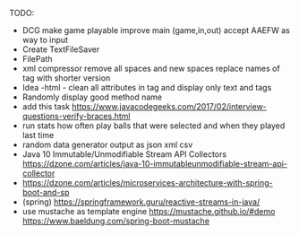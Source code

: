 TODO:
- DCG
        make game playable
        improve main (game,in,out)
        accept AAEFW as way to input
- Create TextFileSaver   
- FilePath
- xml compressor remove all spaces and new spaces replace names of tag with shorter version 
- Idea -html - clean all attributes in tag and display only text and tags
- Randomly display good method name
- add this task https://www.javacodegeeks.com/2017/02/interview-questions-verify-braces.html
- run stats  how often play balls that were selected and when they played last time
- random data generator  output as json xml csv
- Java 10 Immutable/Unmodifiable Stream API Collectors https://dzone.com/articles/java-10-immutableunmodifiable-stream-api-collector
- https://dzone.com/articles/microservices-architecture-with-spring-boot-and-sp
- (spring) https://springframework.guru/reactive-streams-in-java/
- use mustache as template engine https://mustache.github.io/#demo https://www.baeldung.com/spring-boot-mustache
